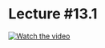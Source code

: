 # Lecture #13.1

[![Watch the video](https://img.youtube.com/vi/_k3FBZQXR5s/0.jpg)](https://www.youtube.com/watch?v=_k3FBZQXR5s&list=PLoROMvodv4rPzLcXBhbCFt8ahPrQGFSmN&index=40)
